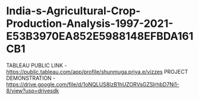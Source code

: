 # India-s-Agricultural-Crop-Production-Analysis-1997-2021-E53B3970EA852E5988148EFBDA161CB1
TABLEAU PUBLIC LINK - https://public.tableau.com/app/profile/shunmuga.priya.e/vizzes
PROJECT DEMONSTRATION - https://drive.google.com/file/d/1oNQLUS8IzB1hUZORVsGZSIrhbD7Ni1-8/view?usp=drivesdk
